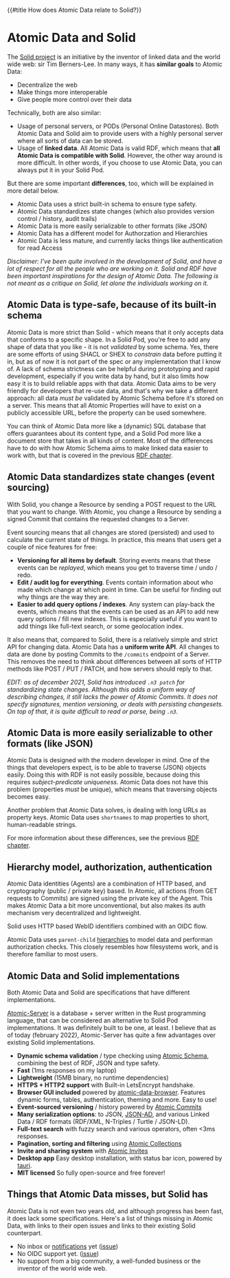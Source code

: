 {{#title How does Atomic Data relate to Solid?}}
# Atomic Data and Solid

The [Solid project](https://solidproject.org/) is an initiative by the inventor of linked data and the world wide web: sir Tim Berners-Lee.
In many ways, it has **similar goals** to Atomic Data:

- Decentralize the web
- Make things more interoperable
- Give people more control over their data

Technically, both are also similar:

- Usage of personal servers, or PODs (Personal Online Datastores). Both Atomic Data and Solid aim to provide users with a highly personal server where all sorts of data can be stored.
- Usage of **linked data**. All Atomic Data is valid RDF, which means that **all Atomic Data is compatible with Solid**. However, the other way around is more difficult. In other words, if you choose to use Atomic Data, you can always put it in your Solid Pod.

But there are some important **differences**, too, which will be explained in more detail below.

- Atomic Data uses a strict built-in schema to ensure type safety.
- Atomic Data standardizes state changes (which also provides version control / history, audit trails)
- Atomic Data is more easily serializable to other formats (like JSON)
- Atomic Data has a different model for Authorzation and Hierarchies
- Atomic Data is less mature, and currently lacks things like authentication for read Access

_Disclaimer: I've been quite involved in the development of Solid, and have a lot of respect for all the people who are working on it.
Solid and RDF have been important inspirations for the design of Atomic Data.
The following is not meant as a critique on Solid, let alone the individuals working on it._

## Atomic Data is type-safe, because of its built-in schema

Atomic Data is more strict than Solid - which means that it only accepts data that conforms to a specific shape.
In a Solid Pod, you're free to add any shape of data that you like - it is not _validated_ by some schema.
Yes, there are some efforts of using SHACL or SHEX to _constrain_ data before putting it in, but as of now it is not part of the spec or any implementation that I know of.
A lack of schema strictness can be helpful during prototyping and rapid development, especially if you write data by hand, but it also limits how easy it is to build reliable apps with that data.
Atomic Data aims to be very friendly for developers that re-use data, and that's why we take a different approach: all data _must be_ validated by Atomic Schema before it's stored on a server.
This means that all Atomic Properties will have to exist on a publicly accessible URL, before the property can be used somewhere.

You can think of Atomic Data more like a (dynamic) SQL database that offers guarantees about its content type, and a Solid Pod more like a document store that takes in all kinds of content.
Most of the differences have to do with how Atomic Schema aims to make linked data easier to work with, but that is covered in the previous [RDF chapter](./rdf.md).

## Atomic Data standardizes state changes (event sourcing)

With Solid, you change a Resource by sending a POST request to the URL that you want to change.
With Atomic, you change a Resource by sending a signed Commit that contains the requested changes to a Server.

Event sourcing means that all changes are stored (persisted) and used to calculate the current state of things.
In practice, this means that users get a couple of nice features for free:

- **Versioning for all items by default**. Storing events means that these events can be _replayed_, which means you get to traverse time / undo / redo.
- **Edit / audit log for everything**. Events contain information about who made which change at which point in time. Can be useful for finding out why things are the way they are.
- **Easier to add query options / indexes**. Any system can play-back the events, which means that the events can be used as an API to add new query options / fill new indexes. This is especially useful if you want to add things like full-text search, or some geolocation index.

It also means that, compared to Solid, there is a relatively simple and strict API for changing data.
Atomic Data has a **uniform write API**.
All changes to data are done by posting Commits to the `/commits` endpoint of a Server.
This removes the need to think about differences between all sorts of HTTP methods like POST / PUT / PATCH, and how servers should reply to that.

_EDIT: as of december 2021, Solid has introduced `.n3 patch` for standardizing state changes. Although this adds a uniform way of describing changes, it still lacks the power of Atomic Commits. It does not specify signatures, mention versioning, or deals with persisting changesets. On top of that, it is quite difficult to read or parse, being `.n3`._

## Atomic Data is more easily serializable to other formats (like JSON)

Atomic Data is designed with the modern developer in mind.
One of the things that developers expect, is to be able to traverse (JSON) objects easily.
Doing this with RDF is not easily possible, because doing this requires _subject-predicate uniqueness_.
Atomic Data does not have this problem (properties _must_ be unique), which means that traversing objects becomes easy.

Another problem that Atomic Data solves, is dealing with long URLs as property keys.
Atomic Data uses `shortnames` to map properties to short, human-readable strings.

For more information about these differences, see the previous [RDF chapter](./rdf.md).

## Hierarchy model, authorization, authentication

Atomic Data identities (Agents) are a combination of HTTP based, and cryptography (public / private key) based.
In Atomic, all actions (from GET requests to Commits) are signed using the private key of the Agent.
This makes Atomic Data a bit more unconventional, but also makes its auth mechanism very decentralized and lightweight.

Solid uses HTTP based WebID identifiers combined with an OIDC flow.

Atomic Data uses `parent-child` [hierarchies](../hierarchy.md) to model data and performan authorization checks.
This closely resembles how filesystems work, and is therefore familiar to most users.

## Atomic Data and Solid implementations

Both Atomic Data and Solid are specifications that have different implementations.

[Atomic-Server](https://github.com/joepio/atomic-data-rust/) is a database + server written in the Rust programming language, that can be considered an alternative to Solid Pod implementations.
It was definitely built to be one, at least.
I believe that as of today (february 2022), Atomic-Server has quite a few advantages over existing Solid implementations.

- **Dynamic schema validation** / type checking using [Atomic Schema](https://docs.atomicdata.dev/schema/intro.html), combining the best of RDF, JSON and type safety.
- **Fast** (1ms responses on my laptop)
- **Lightweight** (15MB binary, no runtime dependencies)
- **HTTPS + HTTP2 support** with Built-in LetsEncrypt handshake.
- **Browser GUI included** powered by [atomic-data-browser](https://github.com/joepio/atomic-data-browser). Features dynamic forms, tables, authentication, theming and more. Easy to use!
- **Event-sourced versioning** / history powered by [Atomic Commits](https://docs.atomicdata.dev/commits/intro.html)
- **Many serialization options**: to JSON, [JSON-AD](https://docs.atomicdata.dev/core/serialization.html#json-ad), and various Linked Data / RDF formats (RDF/XML, N-Triples / Turtle / JSON-LD).
- **Full-text search** with fuzzy search and various operators, often <3ms responses.
- **Pagination, sorting and filtering** using [Atomic Collections](https://docs.atomicdata.dev/schema/collections.html)
- **Invite and sharing system** with [Atomic Invites](https://docs.atomicdata.dev/invitations.html)
- **Desktop app** Easy desktop installation, with status bar icon, powered by [tauri](https://github.com/tauri-apps/tauri/).
- **MIT licensed** So fully open-source and free forever!

## Things that Atomic Data misses, but Solid has

Atomic Data is not even two years old, and although progress has been fast, it does lack some specifications.
Here's a list of things missing in Atomic Data, with links to their open issues and links to their existing Solid counterpart.

- No inbox or [notifications](https://www.w3.org/TR/ldn/) yet ([issue](https://github.com/ontola/atomic-data/issues/28))
- No OIDC support yet. ([issue](https://github.com/joepio/atomic-data-rust/issues/277))
- No support from a big community, a well-funded business or the inventor of the world wide web.
